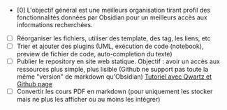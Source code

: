 - [0] L'objectif général est une meilleurs organisation tirant profil des fonctionnalités données par Obsidian pour un meilleurs accès aux informations recherchées.

- [ ] Réorganiser les fichiers, utiliser des template, des tag, les liens, etc
- [ ] Trier et ajouter des plugins (UML, exécution de code (notebook), preview de fichier de code, auto-completion du texte)
- [ ] Publier le repository en site web statique. Objectif : avoir un accès aux ressources plus simple, plus lisible (Github ne support pas toute la même "version" de markdown qu'Obsidian) [Tutoriel avec Qwartz et Github page](https://notes.nicolevanderhoeven.com/How+to+publish+Obsidian+notes+with+Quartz+on+GitHub+Pages)
- [ ] Convertir les cours PDF en markdown (pour uniquement les stocker mais ne plus les afficher ou au moins les intégrer)
